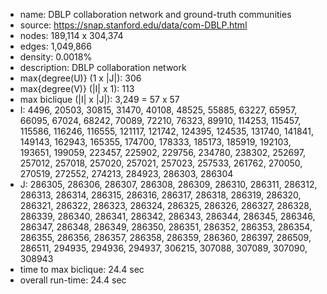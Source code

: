 * name:	DBLP collaboration network and ground-truth communities
* source: https://snap.stanford.edu/data/com-DBLP.html
* nodes: 189,114 x 304,374
* edges: 1,049,866
* density: 0.0018%
* description: DBLP collaboration network
* max{degree(U)} (1 x |J|): 306
* max{degree(V)} (|I| x 1): 113
* max biclique (|I| x |J|): 3,249 = 57 x 57
* I: 4496, 20503, 30815, 31470, 40108, 48525, 55885, 63227, 65957, 66095, 67024, 68242, 70089, 72210, 76323, 89910, 114253, 115457, 115586, 116246, 116555, 121117, 121742, 124395, 124535, 131740, 141841, 149143, 162943, 165355, 174700, 178333, 185173, 185919, 192103, 193651, 199059, 223457, 225902, 229756, 234780, 238302, 252697, 257012, 257018, 257020, 257021, 257023, 257533, 261762, 270050, 270519, 272552, 274213, 284923, 286303, 286304
* J: 286305, 286306, 286307, 286308, 286309, 286310, 286311, 286312, 286313, 286314, 286315, 286316, 286317, 286318, 286319, 286320, 286321, 286322, 286323, 286324, 286325, 286326, 286327, 286328, 286339, 286340, 286341, 286342, 286343, 286344, 286345, 286346, 286347, 286348, 286349, 286350, 286351, 286352, 286353, 286354, 286355, 286356, 286357, 286358, 286359, 286360, 286397, 286509, 286511, 294935, 294936, 294937, 306215, 307088, 307089, 307090, 308943
* time to max biclique: 24.4 sec
* overall run-time: 24.4 sec
